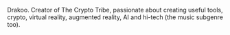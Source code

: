 Drakoo. Creator of The Crypto Tribe, passionate about creating useful tools, crypto, virtual reality, augmented reality, AI and hi-tech (the music subgenre too).
